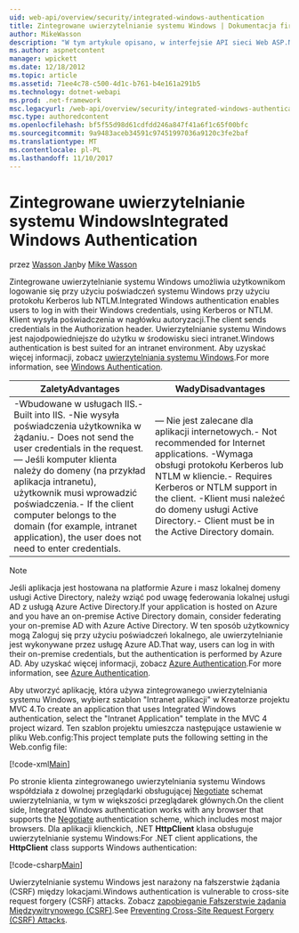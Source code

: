 ```yaml
---
uid: web-api/overview/security/integrated-windows-authentication
title: Zintegrowane uwierzytelnianie systemu Windows | Dokumentacja firmy Microsoft
author: MikeWasson
description: "W tym artykule opisano, w interfejsie API sieci Web ASP.NET przy użyciu zintegrowanego uwierzytelniania systemu Windows."
ms.author: aspnetcontent
manager: wpickett
ms.date: 12/18/2012
ms.topic: article
ms.assetid: 71ee4c78-c500-4d1c-b761-b4e161a291b5
ms.technology: dotnet-webapi
ms.prod: .net-framework
msc.legacyurl: /web-api/overview/security/integrated-windows-authentication
msc.type: authoredcontent
ms.openlocfilehash: bf5f55d98d61cdfdd246a847f41a6f1c65f00bfc
ms.sourcegitcommit: 9a9483aceb34591c97451997036a9120c3fe2baf
ms.translationtype: MT
ms.contentlocale: pl-PL
ms.lasthandoff: 11/10/2017
---
```

<a name="integrated-windows-authentication"></a><span data-ttu-id="95c1d-103">Zintegrowane uwierzytelnianie systemu Windows</span><span class="sxs-lookup"><span data-stu-id="95c1d-103">Integrated Windows Authentication</span></span>
====================
<span data-ttu-id="95c1d-104">przez [Wasson Jan](https://github.com/MikeWasson)</span><span class="sxs-lookup"><span data-stu-id="95c1d-104">by [Mike Wasson](https://github.com/MikeWasson)</span></span>

<span data-ttu-id="95c1d-105">Zintegrowane uwierzytelnianie systemu Windows umożliwia użytkownikom logowanie się przy użyciu poświadczeń systemu Windows przy użyciu protokołu Kerberos lub NTLM.</span><span class="sxs-lookup"><span data-stu-id="95c1d-105">Integrated Windows authentication enables users to log in with their Windows credentials, using Kerberos or NTLM.</span></span> <span data-ttu-id="95c1d-106">Klient wysyła poświadczenia w nagłówku autoryzacji.</span><span class="sxs-lookup"><span data-stu-id="95c1d-106">The client sends credentials in the Authorization header.</span></span> <span data-ttu-id="95c1d-107">Uwierzytelnianie systemu Windows jest najodpowiedniejsze do użytku w środowisku sieci intranet.</span><span class="sxs-lookup"><span data-stu-id="95c1d-107">Windows authentication is best suited for an intranet environment.</span></span> <span data-ttu-id="95c1d-108">Aby uzyskać więcej informacji, zobacz [uwierzytelniania systemu Windows](https://www.iis.net/configreference/system.webserver/security/authentication/windowsauthentication).</span><span class="sxs-lookup"><span data-stu-id="95c1d-108">For more information, see [Windows Authentication](https://www.iis.net/configreference/system.webserver/security/authentication/windowsauthentication).</span></span>

| <span data-ttu-id="95c1d-109">Zalety</span><span class="sxs-lookup"><span data-stu-id="95c1d-109">Advantages</span></span> | <span data-ttu-id="95c1d-110">Wady</span><span class="sxs-lookup"><span data-stu-id="95c1d-110">Disadvantages</span></span> |
| --- | --- |
| <span data-ttu-id="95c1d-111">-Wbudowane w usługach IIS.</span><span class="sxs-lookup"><span data-stu-id="95c1d-111">- Built into IIS.</span></span> <span data-ttu-id="95c1d-112">-Nie wysyła poświadczenia użytkownika w żądaniu.</span><span class="sxs-lookup"><span data-stu-id="95c1d-112">- Does not send the user credentials in the request.</span></span> <span data-ttu-id="95c1d-113">— Jeśli komputer klienta należy do domeny (na przykład aplikacja intranetu), użytkownik musi wprowadzić poświadczenia.</span><span class="sxs-lookup"><span data-stu-id="95c1d-113">- If the client computer belongs to the domain (for example, intranet application), the user does not need to enter credentials.</span></span> | <span data-ttu-id="95c1d-114">— Nie jest zalecane dla aplikacji internetowych.</span><span class="sxs-lookup"><span data-stu-id="95c1d-114">- Not recommended for Internet applications.</span></span> <span data-ttu-id="95c1d-115">-Wymaga obsługi protokołu Kerberos lub NTLM w kliencie.</span><span class="sxs-lookup"><span data-stu-id="95c1d-115">- Requires Kerberos or NTLM support in the client.</span></span> <span data-ttu-id="95c1d-116">-Klient musi należeć do domeny usługi Active Directory.</span><span class="sxs-lookup"><span data-stu-id="95c1d-116">- Client must be in the Active Directory domain.</span></span> |

> [!NOTE]
> <span data-ttu-id="95c1d-117">Jeśli aplikacja jest hostowana na platformie Azure i masz lokalnej domeny usługi Active Directory, należy wziąć pod uwagę federowania lokalnej usługi AD z usługą Azure Active Directory.</span><span class="sxs-lookup"><span data-stu-id="95c1d-117">If your application is hosted on Azure and you have an on-premise Active Directory domain, consider federating your on-premise AD with Azure Active Directory.</span></span> <span data-ttu-id="95c1d-118">W ten sposób użytkownicy mogą Zaloguj się przy użyciu poświadczeń lokalnego, ale uwierzytelnianie jest wykonywane przez usługę Azure AD.</span><span class="sxs-lookup"><span data-stu-id="95c1d-118">That way, users can log in with their on-premise credentials, but the authentication is performed by Azure AD.</span></span> <span data-ttu-id="95c1d-119">Aby uzyskać więcej informacji, zobacz [Azure Authentication](../../../visual-studio/overview/2012/windows-azure-authentication.md).</span><span class="sxs-lookup"><span data-stu-id="95c1d-119">For more information, see [Azure Authentication](../../../visual-studio/overview/2012/windows-azure-authentication.md).</span></span>


<span data-ttu-id="95c1d-120">Aby utworzyć aplikację, która używa zintegrowanego uwierzytelniania systemu Windows, wybierz szablon "Intranet aplikacji" w Kreatorze projektu MVC 4.</span><span class="sxs-lookup"><span data-stu-id="95c1d-120">To create an application that uses Integrated Windows authentication, select the "Intranet Application" template in the MVC 4 project wizard.</span></span> <span data-ttu-id="95c1d-121">Ten szablon projektu umieszcza następujące ustawienie w pliku Web.config:</span><span class="sxs-lookup"><span data-stu-id="95c1d-121">This project template puts the following setting in the Web.config file:</span></span>

[!code-xml[Main](integrated-windows-authentication/samples/sample1.xml)]

<span data-ttu-id="95c1d-122">Po stronie klienta zintegrowanego uwierzytelniania systemu Windows współdziała z dowolnej przeglądarki obsługującej [Negotiate](http://www.ietf.org/rfc/rfc4559.txt) schemat uwierzytelniania, w tym w większości przeglądarek głównych.</span><span class="sxs-lookup"><span data-stu-id="95c1d-122">On the client side, Integrated Windows authentication works with any browser that supports the [Negotiate](http://www.ietf.org/rfc/rfc4559.txt) authentication scheme, which includes most major browsers.</span></span> <span data-ttu-id="95c1d-123">Dla aplikacji klienckich, .NET **HttpClient** klasa obsługuje uwierzytelnianie systemu Windows:</span><span class="sxs-lookup"><span data-stu-id="95c1d-123">For .NET client applications, the **HttpClient** class supports Windows authentication:</span></span>

[!code-csharp[Main](integrated-windows-authentication/samples/sample2.cs)]

<span data-ttu-id="95c1d-124">Uwierzytelnianie systemu Windows jest narażony na fałszerstwie żądania (CSRF) między lokacjami.</span><span class="sxs-lookup"><span data-stu-id="95c1d-124">Windows authentication is vulnerable to cross-site request forgery (CSRF) attacks.</span></span> <span data-ttu-id="95c1d-125">Zobacz [zapobieganie Fałszerstwie żądania Międzywitrynowego (CSRF)](preventing-cross-site-request-forgery-csrf-attacks.md).</span><span class="sxs-lookup"><span data-stu-id="95c1d-125">See [Preventing Cross-Site Request Forgery (CSRF) Attacks](preventing-cross-site-request-forgery-csrf-attacks.md).</span></span>
